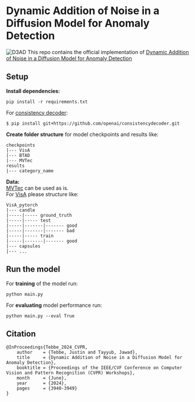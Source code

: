 # Dynamic Addition of Noise in a Diffusion Model for Anomaly Detection
![D3AD](imgs/D3AD.png)
This repo contains the official implementation of [Dynamic Addition of Noise in a Diffusion Model for Anomaly Detection](https://openaccess.thecvf.com/content/CVPR2024W/VAND/papers/Tebbe_Dynamic_Addition_of_Noise_in_a_Diffusion_Model_for_Anomaly_CVPRW_2024_paper.pdf)
## Setup
**Install dependencies:**
```
pip install -r requirements.txt
```
For [consistency decoder](https://github.com/openai/consistencydecoder):
```
$ pip install git+https://github.com/openai/consistencydecoder.git
```
**Create folder structure** for model checkpoints and results like:
```
checkpoints
|--- VisA
|--- BTAD
|--- MVTec
results
|--- category_name
```
**Data:** <br> 
[MVTec](https://www.mvtec.com/company/research/datasets/mvtec-ad/downloads) can be used as is. <br>
For [VisA](https://github.com/amazon-science/spot-diff) please structure like:
```
VisA_pytorch
|--- candle
|-----|----- ground_truth
|-----|----- test
|-----|-------|------- good 
|-----|-------|------- bad 
|-----|----- train
|-----|-------|------- good
|--- capsules
|--- ...
```
## Run the model
For **training** of the model run:
```
python main.py
```
For **evaluating** model performance run:
```
python main.py --eval True
```

## Citation
```
@InProceedings{Tebbe_2024_CVPR,
    author    = {Tebbe, Justin and Tayyub, Jawad},
    title     = {Dynamic Addition of Noise in a Diffusion Model for Anomaly Detection},
    booktitle = {Proceedings of the IEEE/CVF Conference on Computer Vision and Pattern Recognition (CVPR) Workshops},
    month     = {June},
    year      = {2024},
    pages     = {3940-3949}
}
```
